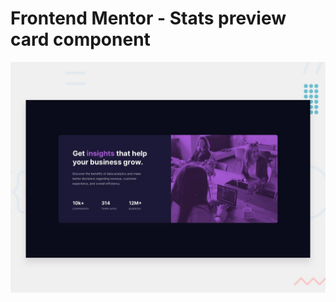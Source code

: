 # Frontend Mentor - Stats preview card component

![Design preview for the Stats preview card component coding challenge](./design/desktop-preview.jpg)

